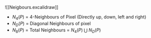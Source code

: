 
![[Neigbours.excalidraw]]

- $N_4(P)$ = 4-Neighbours of Pixel (Directly up, down, left and right)
- $N_D(P)$ = Diagonal Neighbours of pixel
- $N_8(P)$ = Total Neighbours = $N_4(P)\;\bigcup\;N_D(P)$
